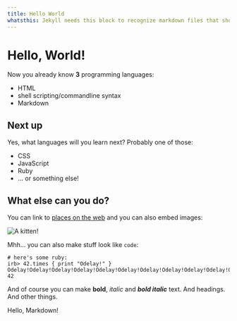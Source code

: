 ```yaml
---
title: Hello World
whatsthis: Jekyll needs this block to recognize markdown files that should be converted
---
```


# Hello, World!

Now you already know **3** programming languages:

* HTML
* shell scripting/commandline syntax
* Markdown

## Next up

Yes, what languages will you learn next? Probably one of those:

* CSS
* JavaScript
* Ruby
* ... or something else!

## What else can you do?

You can link to [places on the web](http://placekitten.com) and you can
also embed images:

![A kitten!](http://placekitten/400/200)

Mhh... you can also make stuff look like `code`:

    # here's some ruby:
    irb> 42.times { print "Odelay!" }
    Odelay!Odelay!Odelay!Odelay!Odelay!Odelay!Odelay!Odelay!Odelay!Odelay!Odelay!Odelay!Odelay!Odelay!Odelay!Odelay!Odelay!Odelay!Odelay!Odelay!Odelay!Odelay!Odelay!Odelay!Odelay!Odelay!Odelay!Odelay!Odelay!Odelay!Odelay!Odelay!Odelay!Odelay!Odelay!Odelay!Odelay!Odelay!Odelay!Odelay!Odelay!Odelay!=> 42

And of course you can make **bold**, *italic* and ***bold italic***
text. And headings. And other things.

Hello, Markdown!
